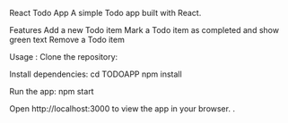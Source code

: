 React Todo App
A simple Todo app built with React.

Features
Add a new Todo item
Mark a Todo item as completed and show green text
Remove a Todo item

Usage : 
Clone the repository: 

Install dependencies:
cd TODOAPP
npm install

Run the app:
npm start

Open http://localhost:3000 to view the app in your browser.
.
